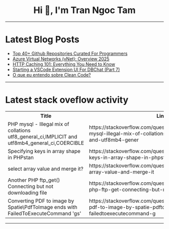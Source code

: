 <h1 align="center">Hi 👋, I'm Tran Ngoc Tam</h1>

---

# Latest Blog Posts 
<!-- BLOG-POST-LIST:START -->
- [Top 40+ Github Repositories Curated For Programmers](https://dev.to/gittech/top-40-github-repositories-curated-for-programmers-2fb8)
- [Azure Virtual Networks &lpar;vNet&rpar;: Overview 2025](https://dev.to/diya_roy_1043d6ba08405d25/azure-virtual-networks-vnet-overview-2025-39ik)
- [HTTP Caching 101: Everything You Need to Know](https://dev.to/leapcell/http-caching-101-everything-you-need-to-know-27ef)
- [Starting a VSCode Extension UI For DBChat &lpar;Part 7&rpar;](https://dev.to/shrsv/starting-a-vscode-extension-ui-for-dbchat-part-7-458k)
- [O que eu entendo sobre Clean Code?](https://dev.to/paulinhoprado/o-que-eu-entendo-sobre-clean-code-245g)
<!-- BLOG-POST-LIST:END -->

---

# Latest stack oveflow activity
<table>
  <tr><th>Title</th><th>Link</th></tr>
  <!-- STACKOVERFLOW:START --><tr><td>PHP mysql - Illegal mix of collations utf8_general_ci,IMPLICIT and utf8mb4_general_ci,COERCIBLE</td><td>https://stackoverflow.com/questions/79369346/php-mysql-illegal-mix-of-collations-utf8-general-ci-implicit-and-utf8mb4-gener</td></tr><tr><td>Specifying keys in array shape in PHPstan</td><td>https://stackoverflow.com/questions/79369271/specifying-keys-in-array-shape-in-phpstan</td></tr><tr><td>select array value and merge it?</td><td>https://stackoverflow.com/questions/79369210/select-array-value-and-merge-it</td></tr><tr><td>Another PHP ftp_get&lpar;&rpar; Connecting but not downloading file</td><td>https://stackoverflow.com/questions/79369202/another-php-ftp-get-connecting-but-not-downloading-file</td></tr><tr><td>Converting PDF to image by Spatie\PdfToImage ends with FailedToExecuteCommand &#39;gs&#39;</td><td>https://stackoverflow.com/questions/79369044/converting-pdf-to-image-by-spatie-pdftoimage-ends-with-failedtoexecutecommand-g</td></tr><!-- STACKOVERFLOW:END -->
</table>

---


